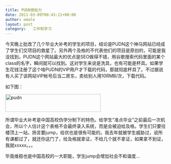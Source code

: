 ```yaml
---
title: PUDN很给力
date: 2011-03-09T00:43:11+00:00
author: omale
layout: post
category:   工作和学习  
---
```

今天晚上批改了几个毕业大补考的学生的项目，结论是PUDN这个神马网站已经成了学生们交项目的救星了。另外两个及格的不代表他们的项目是原创的，可能是我没找到。PUDN这个网站最大的优点是SEO做得不错，用谷歌搜索代码里面的某个class的名字，瞬间就可以找到。这对学生来说是洗具，也有可能是杯具。如果学生花钱注册了这个啥PUDN的VIP用户才下载的代码，那就彻底杯具了。不过据说有人买了该网站VIP帐号后当二房东，卖给别人用10RMB/次，下载代码。

如下图：

[<img class="aligncenter size-medium wp-image-10590" height="56" src="/uploads/2011/03/Untitled-300x56.png" title="pudn" width="300" />](/uploads/2011/03/Untitled.png)

<meta charset="utf-8" />
所谓毕业大补考是中国高校伪学分制下的特色。给学生&ldquo;准点毕业&rdquo;之前最后一次机会，所以个人估计这个表格不会最终录入系统，而是会被迫给及格。学生们只要往楼顶上一站，扬言要jump，给优也是很有可能的。我去年就被学生威胁过，说所有课都过了，就还你这门了，给及格就拿证，不给几个就不拿证，如果拿不到证，我就xxxxx。。。

毕竟维稳也是中国高校的一大职能，学生jump会增加社会不和谐度&#8230;